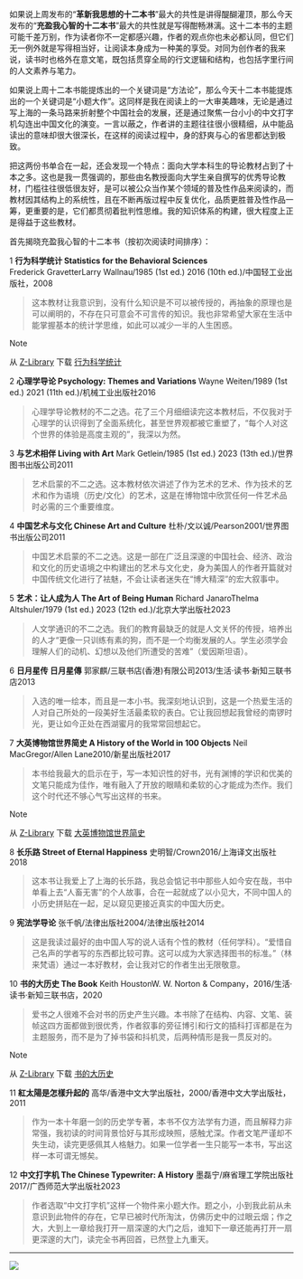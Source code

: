 如果说上周发布的“**革新我思想的十二本书**”最大的共性是讲得醍醐灌顶，那么今天发布的“**充盈我心智的十二本书**”最大的共性就是写得酣畅淋漓。这十二本书的主题可能千差万别，作为读者你不一定都感兴趣，作者的观点你也未必都认同，但它们无一例外就是写得相当好，让阅读本身成为一种美的享受。对同为创作者的我来说，读书时也格外在意文笔，既包括贯穿全局的行文逻辑和结构，也包括字里行间的人文素养与笔力。

如果说上周十二本书能提炼出的一个关键词是“方法论”，那么今天十二本书能提炼出的一个关键词是“小题大作”。这同样是我在阅读上的一大审美趣味，无论是通过写上海的一条马路来折射整个中国社会的发展，还是通过聚焦一台小小的中文打字机勾连出中国文化的演变。一言以蔽之，作者讲的主题往往很小很精细，从中能品读出的意味却很大很深长，在这样的阅读过程中，身的舒爽与心的省思都达到极致。

把这两份书单合在一起，还会发现一个特点：面向大学本科生的导论教材占到了十本之多。这也是我一贯强调的，那些由名教授面向大学生亲自撰写的优秀导论教材，门槛往往很低很友好，是可以被公众当作某个领域的普及性作品来阅读的，而教材因其结构上的系统性，且在不断再版过程中反复优化，品质更胜普及性作品一筹，更重要的是，它们都贯彻着批判性思维。我的知识体系的构建，很大程度上正是得益于这些教材。

首先揭晓充盈我心智的十二本书（按初次阅读时间排序）：

1
**行为科学统计  Statistics for the Behavioral Sciences**
Frederick GravetterLarry Wallnau/1985 (1st ed.) 2016 (10th ed.)/中国轻工业出版社，2008
> 这本教材让我意识到，没有什么知识是不可以被传授的，再抽象的原理也是可以阐明的，不存在只可意会不可言传的知识。我也非常希望大家在生活中能掌握基本的统计学思维，如此可以减少一半的人生困惑。

> [!NOTE]
从 [Z-Library](https://singlelogin.re/) 下载 [行为科学统计](https://zh.singlelogin.re/book/27962737/5017f7/)

2
**心理学导论 Psychology: Themes and Variations**
Wayne Weiten/1989 (1st ed.) 2021 (11th ed.)/机械工业出版社2016
> 心理学导论教材的不二之选。花了三个月细细读完这本教材后，不仅我对于心理学的认识得到了全面系统化，甚至世界观都被它重塑了，“每个人对这个世界的体验是高度主观的”，我深以为然。

3
**与艺术相伴  Living with Art**
Mark Getlein/1985 (1st ed.) 2023 (13th ed.)/世界图书出版公司2011
> 艺术启蒙的不二之选。这本教材依次讲述了作为艺术的艺术、作为技术的艺术和作为语境（历史/文化）的艺术，这是在博物馆中欣赏任何一件艺术品时必需的三个重要维度。

4
**中国艺术与文化 Chinese Art and Culture**
杜朴/文以诚/Pearson2001/世界图书出版公司2011
> 中国艺术启蒙的不二之选。这是一部在广泛且深邃的中国社会、经济、政治和文化的历史语境之中构建出的艺术与文化史，身为美国人的作者开篇就对中国传统文化进行了袪魅，不会让读者迷失在“博大精深”的宏大叙事中。

5
**艺术：让人成为人 The Art of Being Human**
Richard JanaroThelma Altshuler/1979 (1st ed.) 2023 (12th ed.)/北京大学出版社2023
> 人文学通识的不二之选。我们的教育最缺乏的就是人文关怀的传授，培养出的人才“更像一只训练有素的狗，而不是一个均衡发展的人。学生必须学会理解人们的动机、幻想以及他们所遭受的苦难”（爱因斯坦语）。

6
**日月星传 日月星傳**
郭家麒/三联书店(香港)有限公司2013/生活·读书·新知三联书店2013
> 入选的唯一绘本，而且是一本小书。我深刻地认识到，这是一个热爱生活的人对自己所处的一段美好生活最柔软的表白。它让我回想起我曾经的南锣时光，更让如今正处在西湖蜜月的我常常回想起它。

7
**大英博物馆世界简史 A History of the World in 100 Objects**
Neil MacGregor/Allen Lane2010/新星出版社2017
> 本书给我最大的启示在于，写一本知识性的好书，光有渊博的学识和优美的文笔只能成为佳作，唯有融入了开放的眼睛和柔软的心才能成为杰作。我们这个时代还不够心气写出这样的书来。

> [!NOTE]
从 [Z-Library](https://singlelogin.re/) 下载 [大英博物馆世界简史](https://zh.singlelogin.re/book/18245416/f6bb6f/)

8
**长乐路 Street of Eternal Happiness**
史明智/Crown2016/上海译文出版社2018
> 这本书让我爱上了上海的长乐路，我总会惦记书中那些人如今安在哉，书中单看上去“人畜无害”的个人故事，合在一起就成了以小见大，不同中国人的小历史拼贴在一起，足以窥见更接近真实的中国大历史。

9
**宪法学导论**
张千帆/法律出版社2004/法律出版社2014
> 这是我读过最好的由中国人写的说人话有个性的教材（任何学科）。“爱惜自己名声的学者写的东西都比较可靠。这可以成为大家选择图书的标准。”（林来梵语）通过一本好教材，会让我对它的作者生出无限敬意。

10
**书的大历史 The Book**
Keith HoustonW. W. Norton & Company，2016/生活·读书·新知三联书店，2020
> 爱书之人很难不会对书的历史产生兴趣。本书除了在结构、内容、文笔、装帧这四方面都做到很优秀，作者叙事的旁征博引和行文的插科打诨都是在为主题服务，而不是为了掉书袋和抖机灵，后两种情形是我一贯反对的。

> [!NOTE]
从 [Z-Library](https://singlelogin.re/) 下载 [书的大历史](https://zh.singlelogin.re/book/16679536/d50f8d/)

11
**紅太陽是怎樣升起的**
高华/香港中文大学出版社，2000/香港中文大学出版社，2011
> 作为一本十年磨一剑的历史学专著，本书不仅方法学有力道，而且解释力非常强，我初读的时间背景恰好与其形成映照，感触尤深。作者文笔严谨却不失生动，读完更感佩其人格魅力。如果一位学者一生只能写一本书，写出这样一本可谓无憾矣。

12
**中文打字机 The Chinese Typewriter: A History**
墨磊宁/麻省理工学院出版社2017/广西师范大学出版社2023
> 作者选取“中文打字机”这样一个物件来小题大作。题之小，小到我此前从未意识到此物件的存在，它早已被时代所淘汰，仿佛历史中的过眼云烟；作之大，大到上一章给我打开一扇深邃的大门之后，谁知下一章还能再打开一扇更深邃的大门，读完全书再回首，已然登上九重天。

---

![](https://img.shields.io/badge/私享史-微信公众号-green)